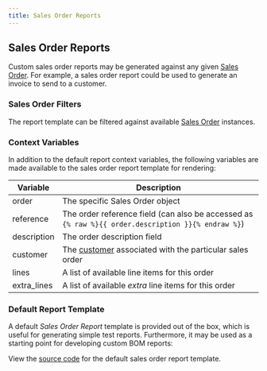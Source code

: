 ```yaml
---
title: Sales Order Reports
---
```


## Sales Order Reports

Custom sales order reports may be generated against any given [Sales Order](../sell/so.md). For example, a sales order report could be used to generate an invoice to send to a customer.

### Sales Order Filters

The report template can be filtered against available [Sales Order](../sell/so.md) instances.

### Context Variables

In addition to the default report context variables, the following variables are made available to the sales order report template for rendering:

| Variable | Description |
| --- | --- |
| order | The specific Sales Order object |
| reference | The order reference field (can also be accessed as `{% raw %}{{ order.description }}{% endraw %}`) |
| description | The order description field |
| customer | The [customer](../sell/customer.md) associated with the particular sales order |
| lines | A list of available line items for this order |
| extra_lines | A list of available *extra* line items for this order | 

### Default Report Template

A default *Sales Order Report* template is provided out of the box, which is useful for generating simple test reports. Furthermore, it may be used as a starting point for developing custom BOM reports:

View the [source code](https://github.com/inventree/InvenTree/blob/master/InvenTree/report/templates/report/inventree_so_report_base.html) for the default sales order report template.
